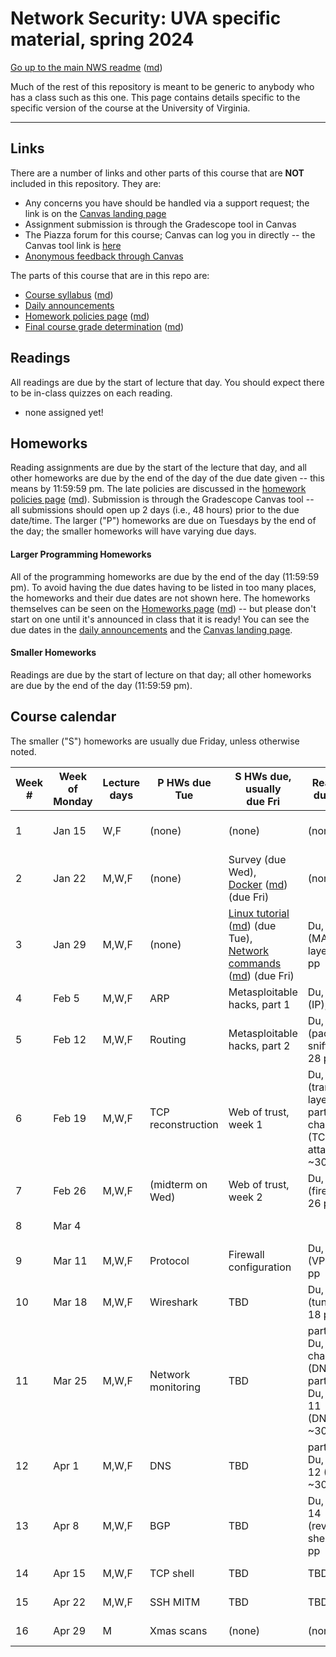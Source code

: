 Network Security: UVA specific material, spring 2024
==================================================

[Go up to the main NWS readme](../readme.html) ([md](../readme.md))

Much of the rest of this repository is meant to be generic to anybody who has a class such as this one. This page contains details specific to the specific version of the course at the University of Virginia.

------------------------------------------------------------

Links
-----

There are a number of links and other parts of this course that are **NOT** included in this repository. They are:

- Any concerns you have should be handled via a support request; the link is on the [Canvas landing page][1]
- Assignment submission is through the Gradescope tool in Canvas
- The Piazza forum for this course; Canvas can log you in directly -- the Canvas tool link is [here](https://canvas.its.virginia.edu/courses/92875/external_tools/21)
- [Anonymous feedback through Canvas](https://canvas.its.virginia.edu/courses/92875/external_tools/5876)

<!-- no longer available in canvas:

- ~~[Email list archive](...): not a canvas tool~~
- ~~[Anonymous feedback](...): not a canvas tool~~

--> 

The parts of this course that are in this repo are:

- [Course syllabus](syllabus.html) ([md](syllabus.md))
- [Daily announcements](daily-announcements.html#/)
- [Homework policies page](hw-policies.html) ([md](hw-policies.md))
- [Final course grade determination](grades.html) ([md](grades.md))


Readings
--------

<!-- All scholarly articles (such as from the ACM digital library) can be obtained from free from any UVA wireless network. Some of them you will *NOT* be able to get it for free from your home Internet provider such as Comcast (unless you live in a UVA dorm, of course) without using a UVA VPN. -->

All readings are due by the start of lecture that day. You should expect there to be in-class quizzes on each reading.

- none assigned yet!


Homeworks
---------

Reading assignments are due by the start of the lecture that day, and all other homeworks are due by the end of the day of the due date given -- this means by 11:59:59 pm. The late policies are discussed in the [homework policies page](hw-policies.html) ([md](hw-policies.md)). Submission is through the Gradescope Canvas tool -- all submissions should open up 2 days (i.e., 48 hours) prior to the due date/time. The larger ("P") homeworks are due on Tuesdays by the end of the day; the smaller homeworks will have varying due days.


#### Larger Programming Homeworks

All of the programming homeworks are due by the end of the day (11:59:59 pm). To avoid having the due dates having to be listed in too many places, the homeworks and their due dates are not shown here. The homeworks themselves can be seen on the [Homeworks page](../hws/index.html) ([md](../hws/index.md)) -- but please don't start on one until it's announced in class that it is ready! You can see the due dates in the [daily announcements](daily-announcements.html#/) and the [Canvas landing page][1].


#### Smaller Homeworks

Readings are due by the start of lecture on that day; all other homeworks are due by the end of the day (11:59:59 pm).



Course calendar
---------------

The smaller ("S") homeworks are usually due Friday, unless otherwise noted.

| Week # | Week of Monday | Lecture days | P HWs due Tue | S HWs due, usually <br> due Fri | Readings due Mon | Expected Topics | Actual Progress |
|--------|----------------|--------------|---------|---------|-----------------|-----------------|-----------------|
| 1  | Jan 15 | W,F | (none) | (none) | (none) | [Course introduction](../slides/introduction.html#/) | Wed: introduction (finished) |
| 2  | Jan 22 | M,W,F | (none) | Survey (due Wed), <br> [Docker](../hws/docker/index.html) ([md](../hws/docker/index.md)) (due Fri) | (none) | [Network Security Basics](https://www.handsonsecurity.net/files/slides/N01_Network_Basics.pptx) | |
| 3  | Jan 29 | M,W,F | (none) | [Linux tutorial](../hws/linux/index.html) ([md](../hws/linux/index.md)) (due Tue), <br> [Network commands](../hws/netcmds/index.html) ([md](../hws/netcmds/index.md)) (due Fri) | Du, chap 2 (MAC layer); 18 pp | [MAC Layer and Attacks](https://www.handsonsecurity.net/files/slides/N02_MAC_ARP.pptx) | |
| 4  | Feb 5  | M,W,F | ARP | Metasploitable hacks, part 1 | Du, chap 3 (IP); 22 pp | [IP Layer and Attacks](https://www.handsonsecurity.net/files/slides/N03_IP_ICMP.pptx) | |
| 5  | Feb 12 | M,W,F | Routing | Metasploitable hacks, part 2 | Du, chap 4 (packet sniffing); 28 pp | [Packet Sniffing & Spoofing](https://www.handsonsecurity.net/files/slides/N04_Sniffing_Spoofing.pptx) | |
| 6  | Feb 19 | M,W,F | TCP reconstruction | Web of trust, week 1 | Du, chap 5 (transport layer) & <br> parts of chap 6 (TCP attacks); ~30 pp | [TCP & attacks](https://www.handsonsecurity.net/files/slides/N06_TCP.pptx), [UDP & attacks](https://www.handsonsecurity.net/files/slides/N05_UDP.pptx) | |
| 7  | Feb 26 | M,W,F | (midterm on Wed) | Web of trust, week 2 | Du, chap 7 (firewall); 26 pp | [Firewall](https://www.handsonsecurity.net/files/slides/N07_Firewalls.pptx) | |
| 8  | Mar 4  |       | | | | Spring break (no classes) | |
| 9  | Mar 11 | M,W,F | Protocol | Firewall configuration | Du, chap 8 (VPN); 32 pp | [Virtual Private Network](https://www.handsonsecurity.net/files/slides/N08_VPN.pptx) | |
| 10 | Mar 18 | M,W,F | Wireshark | TBD | Du, chap 9 (tunneling); 18 pp | [Tunneling and Firewall Evasion](https://www.handsonsecurity.net/files/slides/N09_Tunneling.pptx) | |
| 11 | Mar 25 | M,W,F | Network monitoring | TBD | parts of Du, chapter 10 (DNS), <br> parts of Du, chap 11 (DNSSEC); ~30 pp | [DNS and Attacks](https://www.handsonsecurity.net/files/slides/N10_DNS.pptx), [DNSSEC](https://www.handsonsecurity.net/files/slides/N11_DNSSEC.pptx) | |
| 12 | Apr 1  | M,W,F | DNS | TBD | parts of Du, chap 12 (BGP); ~30 pp | [BGP and Attacks](https://www.handsonsecurity.net/files/slides/N12_BGP.pptx) | |
| 13 | Apr 8  | M,W,F | BGP | TBD | Du, chap 14 (reverse shell); 14 pp | [Reverse Shell](https://www.handsonsecurity.net/files/slides/N14_Reverse_Shell.pptx) | |
| 14 | Apr 15 | M,W,F | TCP shell | TBD | TBD | [Web Security Basics](https://www.handsonsecurity.net/files/slides/W01_Web_Security_Basics.pptx), [XSS](https://www.handsonsecurity.net/files/slides/W03_Web_XSS.pptx) | |
| 15 | Apr 22 | M,W,F | SSH MITM | TBD | TBD | Miscellaneous Topics | |
| 16 | Apr 29 | M     | Xmas scans | (none) | (none) | [Course conclusion](slides/conclusion.html#/) | |

[1]: https://canvas.its.virginia.edu/courses/92875
